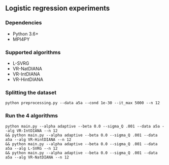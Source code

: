 

## Logistic regression experiments

### Dependencies
- Python 3.6+
- MPI4PY

### Supported algorithms
- L-SVRG
- VR-NatDIANA
- VR-IntDIANA
- VR-HintDIANA

### Splitting the dataset
```
python preprocessing.py --data a5a --cond 1e-30 --it_max 5000 --n 12
```
### Run the 4 algorithms
```
python main.py --alpha adaptive --beta 0.0 --sigma_Q .001 --data a5a --alg VR-IntDIANA --n 12 
&& python main.py --alpha adaptive --beta 0.0 --sigma_Q .001 --data a5a --alg VR-HintDIANA --n 12 
&& python main.py --alpha adaptive --beta 0.0 --sigma_Q .001 --data a5a --alg L-SVRG --n 12 
&& python main.py --alpha adaptive --beta 0.0 --sigma_Q .001 --data a5a --alg VR-NatDIANA --n 12 
```